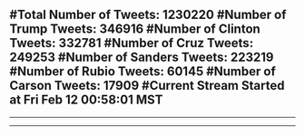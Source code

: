 #Total Number of Tweets: 1230220 
#Number of Trump Tweets: 346916
#Number of Clinton Tweets: 332781
#Number of Cruz Tweets: 249253
#Number of Sanders Tweets: 223219
#Number of Rubio Tweets: 60145
#Number of Carson Tweets: 17909
#Current Stream Started at Fri Feb 12 00:58:01 MST
---
---
---
